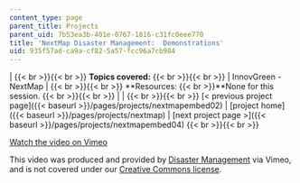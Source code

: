 ```yaml
---
content_type: page
parent_title: Projects
parent_uid: 7b53ea3b-401e-0767-1816-c31fc0eee770
title: 'NextMap Disaster Management:  Demonstrations'
uid: 935f57ad-ca9a-cf82-5a57-fcc96a7cb984
---
```


|  {{< br >}}{{< br >}} **Topics covered:** {{< br >}}{{< br >}}  | InnovGreen - NextMap |  {{< br >}}{{< br >}} **Resources:  {{< br >}}**None for this session. {{< br >}}{{< br >}}  |
|  {{< br >}}{{< br >}} [< previous project page]({{< baseurl >}}/pages/projects/nextmapembed02) &#124; [project home]({{< baseurl >}}/pages/projects/nextmap) &#124; [next project page >]({{< baseurl >}}/pages/projects/nextmapembed04) {{< br >}}{{< br >}}  

[Watch the video on Vimeo](http://vimeo.com/moogaloop.swf?clip_id=2480985&server=vimeo.com&show_title=0&show_byline=0&show_portrait=0&color=&fullscreen=0&group_id=)[](http://vimeo.com/moogaloop.swf?clip_id=2464809&server=vimeo.com&show_title=0&show_byline=0&show_portrait=0&color=&fullscreen=0&group_id=)

This video was produced and provided by [Disaster Management](http://vimeo.com/user807017) via Vimeo, and is not covered under our [Creative Commons license](/terms/#cc).